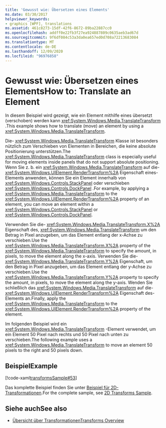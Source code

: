 ```yaml
---
title: 'Gewusst wie: Übersetzen eines Elements'
ms.date: 03/30/2017
helpviewer_keywords:
- graphics [WPF], translations
ms.assetid: 461c8273-15df-42f6-8672-89ba22887cc0
ms.openlocfilehash: addff0e22fb3f27ea924887809c0635aeb3ad67d
ms.sourcegitcommit: 9f6df084c53a3da0ea657ed0d708a72213683084
ms.translationtype: MT
ms.contentlocale: de-DE
ms.lasthandoff: 12/09/2020
ms.locfileid: "96976858"
---
```

# <a name="how-to-translate-an-element"></a><span data-ttu-id="101df-102">Gewusst wie: Übersetzen eines Elements</span><span class="sxs-lookup"><span data-stu-id="101df-102">How to: Translate an Element</span></span>
<span data-ttu-id="101df-103">In diesem Beispiel wird gezeigt, wie ein Element mithilfe eines übersetzt (verschoben) werden kann <xref:System.Windows.Media.TranslateTransform> .</span><span class="sxs-lookup"><span data-stu-id="101df-103">This example shows how to translate (move) an element by using a <xref:System.Windows.Media.TranslateTransform>.</span></span>  
  
 <span data-ttu-id="101df-104">Die- <xref:System.Windows.Media.TranslateTransform> Klasse ist besonders nützlich zum Verschieben von Elementen in Bereichen, die keine absolute Positionierung unterstützen.</span><span class="sxs-lookup"><span data-stu-id="101df-104">The <xref:System.Windows.Media.TranslateTransform> class is especially useful for moving elements inside panels that do not support absolute positioning.</span></span> <span data-ttu-id="101df-105">Wenn Sie z. b. ein <xref:System.Windows.Media.TranslateTransform> auf die- <xref:System.Windows.UIElement.RenderTransform%2A> Eigenschaft eines-Elements anwenden, können Sie ein Element innerhalb von <xref:System.Windows.Controls.StackPanel> oder verschieben <xref:System.Windows.Controls.DockPanel> .</span><span class="sxs-lookup"><span data-stu-id="101df-105">For example, by applying a <xref:System.Windows.Media.TranslateTransform> to the <xref:System.Windows.UIElement.RenderTransform%2A> property of an element, you can move an element within a <xref:System.Windows.Controls.StackPanel> or <xref:System.Windows.Controls.DockPanel>.</span></span>  
  
 <span data-ttu-id="101df-106">Verwenden Sie die- <xref:System.Windows.Media.TranslateTransform.X%2A> Eigenschaft des, <xref:System.Windows.Media.TranslateTransform> um den Betrag in Pixel anzugeben, um das Element entlang der x-Achse zu verschieben.</span><span class="sxs-lookup"><span data-stu-id="101df-106">Use the <xref:System.Windows.Media.TranslateTransform.X%2A> property of the <xref:System.Windows.Media.TranslateTransform> to specify the amount, in pixels, to move the element along the x-axis.</span></span> <span data-ttu-id="101df-107">Verwenden Sie die- <xref:System.Windows.Media.TranslateTransform.Y%2A> Eigenschaft, um den Betrag in Pixel anzugeben, um das Element entlang der y-Achse zu verschieben.</span><span class="sxs-lookup"><span data-stu-id="101df-107">Use the <xref:System.Windows.Media.TranslateTransform.Y%2A> property to specify the amount, in pixels, to move the element along the y-axis.</span></span> <span data-ttu-id="101df-108">Wenden Sie schließlich das <xref:System.Windows.Media.TranslateTransform> auf die- <xref:System.Windows.UIElement.RenderTransform%2A> Eigenschaft des-Elements an.</span><span class="sxs-lookup"><span data-stu-id="101df-108">Finally, apply the <xref:System.Windows.Media.TranslateTransform> to the <xref:System.Windows.UIElement.RenderTransform%2A> property of the element.</span></span>  
  
 <span data-ttu-id="101df-109">Im folgenden Beispiel wird ein <xref:System.Windows.Media.TranslateTransform> -Element verwendet, um ein Element 50 Pixel nach rechts und 50 Pixel nach unten zu verschieben.</span><span class="sxs-lookup"><span data-stu-id="101df-109">The following example uses a <xref:System.Windows.Media.TranslateTransform> to move an element 50 pixels to the right and 50 pixels down.</span></span>  
  
## <a name="example"></a><span data-ttu-id="101df-110">Beispiel</span><span class="sxs-lookup"><span data-stu-id="101df-110">Example</span></span>  
 [!code-xaml[transformsSample#53](~/samples/snippets/csharp/VS_Snippets_Wpf/transformsSample/CS/TranslateTransformExample.xaml#53)]  
  
 <span data-ttu-id="101df-111">Das komplette Beispiel finden Sie unter [Beispiel für 2D-Transformationen](https://github.com/Microsoft/WPF-Samples/tree/master/Graphics/2DTransforms).</span><span class="sxs-lookup"><span data-stu-id="101df-111">For the complete sample, see [2D Transforms Sample](https://github.com/Microsoft/WPF-Samples/tree/master/Graphics/2DTransforms).</span></span>  
  
## <a name="see-also"></a><span data-ttu-id="101df-112">Siehe auch</span><span class="sxs-lookup"><span data-stu-id="101df-112">See also</span></span>

- [<span data-ttu-id="101df-113">Übersicht über Transformationen</span><span class="sxs-lookup"><span data-stu-id="101df-113">Transforms Overview</span></span>](transforms-overview.md)
